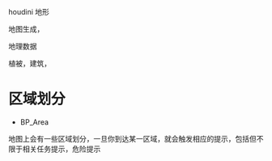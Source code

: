 houdini 地形

地图生成，

地理数据


植被，建筑，

# 区域划分
* BP_Area
 
地图上会有一些区域划分，一旦你到达某一区域，就会触发相应的提示，包括但不限于相关任务提示，危险提示
